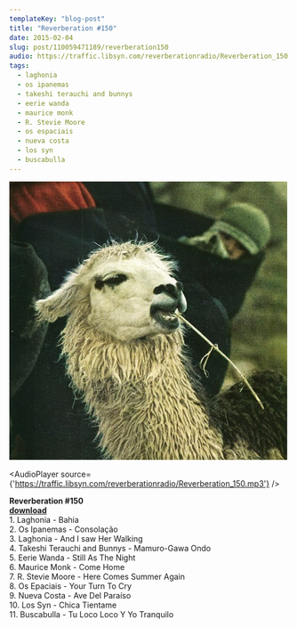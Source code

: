 ```yaml
---
templateKey: "blog-post"
title: "Reverberation #150"
date: 2015-02-04
slug: post/110059471189/reverberation150
audio: https://traffic.libsyn.com/reverberationradio/Reverberation_150.mp3
tags:
  - laghonia
  - os ipanemas
  - takeshi terauchi and bunnys
  - eerie wanda
  - maurice monk
  - R. Stevie Moore
  - os espaciais
  - nueva costa
  - los syn
  - buscabulla
---
```


![Reverberation #150](../images/e9468be9b810aab3a7b897f2ecf4eb8d4dbc6b3e9b87f3c2a842d317a36bc955.jpg)

<AudioPlayer source={'https://traffic.libsyn.com/reverberationradio/Reverberation_150.mp3'} />

<p><b>Reverberation #150<br /></b><a href="https://traffic.libsyn.com/reverberationradio/Reverberation_150.mp3"><b>download</b><br /></a>1. Laghonia - Bahia<br />2. Os Ipanemas - Consolac&#807;a&#771;o<br />3. Laghonia - And I saw Her Walking<br />4. Takeshi Terauchi and Bunnys - Mamuro-Gawa Ondo<br />5. Eerie Wanda - Still As The Night<br />6. Maurice Monk - Come Home<br />7. R. Stevie Moore - Here Comes Summer Again<br />8. Os Epaciais - Your Turn To Cry<br />9. Nueva Costa - Ave Del Para&iacute;so<br />10. Los Syn - Chica Tientame<br />11. Buscabulla - Tu Loco Loco Y Yo Tranquilo</p>
